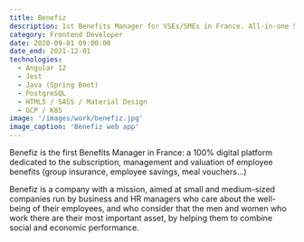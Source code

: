 ```yaml
---
title: Benefiz
description: 1st Benefits Manager for VSEs/SMEs in France. All-in-one SaaS platform that simplifies the management of employee benefits.
category: Frontend Developer
date: 2020-09-01 09:00:00
date_end: 2021-12-01
technologies:
  - Angular 12
  - Jest
  - Java (Spring Boot)
  - PostgreSQL
  - HTML5 / SASS / Material Design
  - GCP / K8S
image: '/images/work/benefiz.jpg'
image_caption: 'Benefiz web app'
---
```


Benefiz is the first Benefits Manager in France: a 100% digital platform dedicated to the subscription, management and valuation of employee benefits (group insurance, employee savings, meal vouchers...)

Benefiz is a company with a mission, aimed at small and medium-sized companies run by business and HR managers who care about the well-being of their employees, and who consider that the men and women who work there are their most important asset, by
helping them to combine social and economic performance.